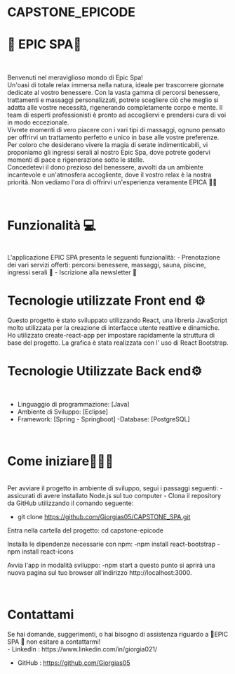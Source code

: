 # CAPSTONE_EPICODE <br>
 <h1> 🌺 EPIC SPA🌺 </h1> <br>
 <p>Benvenuti nel meraviglioso mondo di Epic Spa! <br>
Un'oasi di totale relax immersa nella natura, ideale per trascorrere giornate dedicate al vostro benessere. Con la vasta gamma di percorsi benessere, trattamenti e massaggi personalizzati, potrete scegliere ciò che meglio si adatta alle vostre necessità, rigenerando completamente corpo e mente. Il team di esperti professionisti è pronto ad accogliervi e prendersi cura di voi in modo eccezionale.
<br>
Vivrete momenti di vero piacere con i vari tipi di massaggi, ognuno pensato per offrirvi un trattamento perfetto e unico in base alle vostre preferenze. Per coloro che desiderano vivere la magia di serate indimenticabili, vi proponiamo gli ingressi serali al nostro Epic Spa, dove potrete godervi momenti di pace e rigenerazione sotto le stelle.
<br>
Concedetevi il dono prezioso del benessere, avvolti da un ambiente incantevole e un'atmosfera accogliente, dove il vostro relax è la nostra priorità. Non vediamo l'ora di offrirvi un'esperienza veramente EPICA 🌺🚀
 </p> 
 <br>
<h1> Funzionalità 💻 </h1> <br>
L'applicazione EPIC SPA presenta le seguenti funzionalità:
- Prenotazione dei  vari servizi offerti: percorsi benessere, massaggi, sauna, piscine, ingressi serali 📆
-  Iscrizione alla newsletter 📩
<br>
<h1>Tecnologie utilizzate Front end ⚙️</h1>
Questo progetto è stato sviluppato utilizzando React, una libreria JavaScript molto utilizzata per la creazione di interfacce utente reattive e dinamiche. Ho utilizzato create-react-app per impostare rapidamente la struttura di base del progetto. La grafica è stata realizzata con l' uso di React Bootstrap.
<br>
  <h1> Tecnologie Utilizzate Back end⚙️ </h1> <br>
  
 - Linguaggio di programmazione: [Java]
 - Ambiente di Sviluppo: [Eclipse]
 - Framework: [Spring - Springboot]
 -Database: [PostgreSQL]
  <br>
  
<h1> Come iniziare👩🏼‍💻 </h1> <br>
Per avviare il progetto in ambiente di sviluppo, segui i passaggi seguenti:
 - assicurati di avere installato Node.js sul tuo computer
 - Clona il repository da GitHub utilizzando il comando seguente:

- git clone https://github.com/Giorgias05/CAPSTONE_SPA.git

Entra nella cartella del progetto:
cd capstone-epicode

Installa le dipendenze necessarie con npm:
-npm install react-bootstrap
-npm install react-icons

Avvia l'app in modalità sviluppo:
-npm start
a questo punto si aprirà una nuova pagina sul tuo browser all'indirizzo http://localhost:3000. <br>


<br>
<h1> Contattami </h1>
Se hai domande, suggerimenti, o hai bisogno di assistenza riguardo a 🌺EPIC SPA 🌺 non esitare a contattarmi!
<br> 
 - LinkedIn : https://www.linkedin.com/in/giorgia021/

- GitHub : https://github.com/Giorgias05
